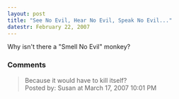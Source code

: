 ```yaml
---
layout: post
title: "See No Evil, Hear No Evil, Speak No Evil..."
datestr: February 22, 2007
---
```


Why isn't there a "Smell No Evil" monkey?

### Comments

<blockquote>
Because it would have to kill itself?
<div class="comment-meta">Posted by: Susan at March 17, 2007 10:01 PM</div> </blockquote>

